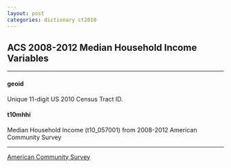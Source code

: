 ```yaml
---
layout: post
categories: dictionary ct2010
---
```


## ACS 2008-2012 Median Household Income Variables

---

#### **geoid**
Unique 11-digit US 2010 Census Tract ID.


#### **t10mhhi**
Median Household Income (t10_057001) from 2008-2012 American Community Survey

---
[American Community Survey](http://www.census.gov/acs/www/)